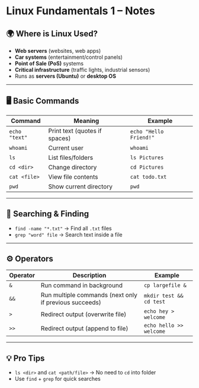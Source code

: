 # Linux Fundamentals 1 – Notes

## 🌍 Where is Linux Used?

- **Web servers** (websites, web apps)
- **Car systems** (entertainment/control panels)
- **Point of Sale (PoS)** systems
- **Critical infrastructure** (traffic lights, industrial sensors)
- Runs as **servers (Ubuntu)** or **desktop OS**

---

## 🖥️ Basic Commands

| Command       | Meaning                       | Example                |
| ------------- | ----------------------------- | ---------------------- |
| `echo "text"` | Print text (quotes if spaces) | `echo "Hello Friend!"` |
| `whoami`      | Current user                  | `whoami`               |
| `ls`          | List files/folders            | `ls Pictures`          |
| `cd <dir>`    | Change directory              | `cd Pictures`          |
| `cat <file>`  | View file contents            | `cat todo.txt`         |
| `pwd`         | Show current directory        | `pwd`                  |

---

## 🔎 Searching & Finding

- `find -name "*.txt"` → Find all `.txt` files
- `grep "word" file` → Search text inside a file

---

## ⚙️ Operators

| Operator | Description                                            | Example                 |
| -------- | ------------------------------------------------------ | ----------------------- |
| `&`      | Run command in background                              | `cp largefile &`        |
| `&&`     | Run multiple commands (next only if previous succeeds) | `mkdir test && cd test` |
| `>`      | Redirect output (overwrite file)                       | `echo hey > welcome`    |
| `>>`     | Redirect output (append to file)                       | `echo hello >> welcome` |

---

## 💡 Pro Tips

- `ls <dir>` and `cat <path/file>` → No need to `cd` into folder
- Use `find` + `grep` for quick searches

